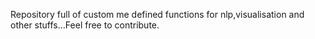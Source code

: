 Repository full of custom me defined functions for nlp,visualisation and other stuffs...Feel free to contribute.
